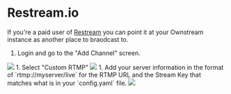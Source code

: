 # Restream.io

If you're a paid user of [Restream](http://restream.io) you can point it at your Ownstream instance as another place to braodcast to.
1. Login and go to the "Add Channel" screen.
<img src="restream1.png">
1. Select "Custom RTMP"
<img src="restream2.png">
1. Add your server information in the format of `rtmp://myserver/live` for the RTMP URL and the Stream Key that matches what is in your `config.yaml` file.
<img src="restream3.png">